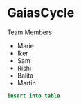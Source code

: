 # GaiasCycle

Team Members
- Marie
- Iker
- Sam
- Rishi
- Balita
- Martin

```sql
insert into table
```

